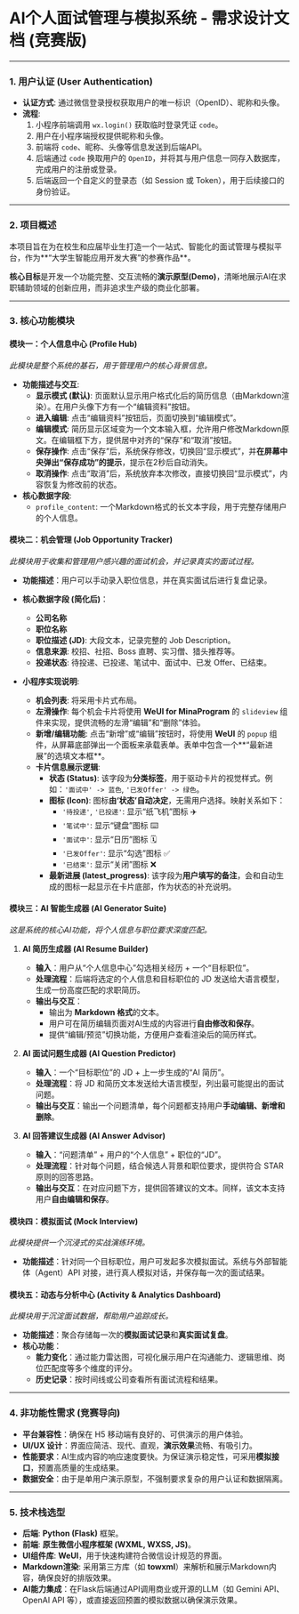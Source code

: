 # AI个人面试管理与模拟系统 - 需求设计文档 (竞赛版)

---

### 1. 用户认证 (User Authentication)

- **认证方式**: 通过微信登录授权获取用户的唯一标识（OpenID）、昵称和头像。
- **流程**:
    1. 小程序前端调用 `wx.login()` 获取临时登录凭证 `code`。
    2. 用户在小程序端授权提供昵称和头像。
    3. 前端将 `code`、昵称、头像等信息发送到后端API。
    4. 后端通过 `code` 换取用户的 `OpenID`，并将其与用户信息一同存入数据库，完成用户的注册或登录。
    5. 后端返回一个自定义的登录态（如 Session 或 Token），用于后续接口的身份验证。

---

### 2. 项目概述

本项目旨在为在校生和应届毕业生打造一个一站式、智能化的面试管理与模拟平台，作为**“大学生智能应用开发大赛”的参赛作品**。

**核心目标**是开发一个功能完整、交互流畅的**演示原型(Demo)**，清晰地展示AI在求职辅助领域的创新应用，而非追求生产级的商业化部署。

---

### 3. 核心功能模块

#### **模块一：个人信息中心 (Profile Hub)**

*此模块是整个系统的基石，用于管理用户的核心背景信息。*

- **功能描述与交互**:
    - **显示模式 (默认)**: 页面默认显示用户格式化后的简历信息（由Markdown渲染）。在用户头像下方有一个“编辑资料”按钮。
    - **进入编辑**: 点击“编辑资料”按钮后，页面切换到“编辑模式”。
    - **编辑模式**: 简历显示区域变为一个文本输入框，允许用户修改Markdown原文。在编辑框下方，提供居中对齐的“保存”和“取消”按钮。
    - **保存操作**: 点击“保存”后，系统保存修改，切换回“显示模式”，并**在屏幕中央弹出“保存成功”的提示**，提示在2秒后自动消失。
    - **取消操作**: 点击“取消”后，系统放弃本次修改，直接切换回“显示模式”，内容恢复为修改前的状态。
- **核心数据字段**:
    - `profile_content`: 一个Markdown格式的长文本字段，用于完整存储用户的个人信息。

#### **模块二：机会管理 (Job Opportunity Tracker)**

*此模块用于收集和管理用户感兴趣的面试机会，并记录真实的面试过程。*

- **功能描述**：用户可以手动录入职位信息，并在真实面试后进行复盘记录。
- **核心数据字段 (简化后)**：
    - **公司名称**
    - **职位名称**
    - **职位描述 (JD)**: 大段文本，记录完整的 Job Description。
    - **信息来源**: 校招、社招、Boss 直聘、实习僧、猎头推荐等。
    - **投递状态**: 待投递、已投递、笔试中、面试中、已发 Offer、已结束。

- **小程序实现说明**:
    - **机会列表**: 将采用卡片式布局。
    - **左滑操作**: 每个机会卡片将使用 **WeUI for MinaProgram** 的 `slideview` 组件来实现，提供流畅的左滑“编辑”和“删除”体验。
    - **新增/编辑功能**: 点击“新增”或“编辑”按钮时，将使用 **WeUI** 的 `popup` 组件，从屏幕底部弹出一个面板来承载表单。表单中包含一个**“最新进展”的选填文本框**。
    - **卡片信息展示逻辑**:
        - **状态 (Status)**: 该字段为**分类标签**，用于驱动卡片的视觉样式。例如：`'面试中' -> 蓝色`, `'已发Offer' -> 绿色`。
        - **图标 (Icon)**: 图标**由‘状态’自动决定**，无需用户选择。映射关系如下：
            - `'待投递'`, `'已投递'`: 显示“纸飞机”图标 ✈️
            - `'笔试中'`: 显示“键盘”图标 ⌨️
            - `'面试中'`: 显示“日历”图标 🗓️
            - `'已发Offer'`: 显示“勾选”图标 ✅
            - `'已结束'`: 显示“关闭”图标 ❌
        - **最新进展 (latest_progress)**: 该字段为**用户填写的备注**，会和自动生成的图标一起显示在卡片底部，作为状态的补充说明。

#### **模块三：AI 智能生成器 (AI Generator Suite)**

*这是系统的核心AI功能，将个人信息与职位要求深度匹配。*

1.  **AI 简历生成器 (AI Resume Builder)**
    - **输入**：用户从“个人信息中心”勾选相关经历 + 一个“目标职位”。
    - **处理流程**：后端将选定的个人信息和目标职位的 JD 发送给大语言模型，生成一份高度匹配的求职简历。
    - **输出与交互**：
        - 输出为 **Markdown 格式**的文本。
        - 用户可在简历编辑页面对AI生成的内容进行**自由修改和保存**。
        - 提供“编辑/预览”切换功能，方便用户查看渲染后的简历样式。

2.  **AI 面试问题生成器 (AI Question Predictor)**
    - **输入**：一个“目标职位”的 JD + 上一步生成的“AI 简历”。
    - **处理流程**：将 JD 和简历文本发送给大语言模型，列出最可能提出的面试问题。
    - **输出与交互**：输出一个问题清单，每个问题都支持用户**手动编辑、新增和删除**。

3.  **AI 回答建议生成器 (AI Answer Advisor)**
    - **输入**：“问题清单” + 用户的“个人信息” + 职位的“JD”。
    - **处理流程**：针对每个问题，结合候选人背景和职位要求，提供符合 STAR 原则的回答思路。
    - **输出与交互**：在对应问题下方，提供回答建议的文本。同样，该文本支持用户**自由编辑和保存**。

#### **模块四：模拟面试 (Mock Interview)**

*此模块提供一个沉浸式的实战演练环境。*

- **功能描述**：针对同一个目标职位，用户可发起多次模拟面试。系统与外部智能体（Agent）API 对接，进行真人模拟对话，并保存每一次的面试结果。

#### **模块五：动态与分析中心 (Activity & Analytics Dashboard)**

*此模块用于沉淀面试数据，帮助用户追踪成长。*

- **功能描述**：聚合存储每一次的**模拟面试记录**和**真实面试复盘**。
- **核心功能**：
    - **能力变化**：通过能力雷达图，可视化展示用户在沟通能力、逻辑思维、岗位匹配度等多个维度的评分。
    - **历史记录**：按时间线或公司查看所有面试流程和结果。

---

### 4. 非功能性需求 (竞赛导向)

- **平台兼容性**：确保在 H5 移动端有良好的、可供演示的用户体验。
- **UI/UX 设计**：界面应简洁、现代、直观，**演示效果**流畅、有吸引力。
- **性能要求**：AI生成内容的响应速度要快。为保证演示稳定性，可采用**模拟接口**，预置高质量的生成结果。
- **数据安全**：由于是单用户演示原型，不强制要求复杂的用户认证和数据隔离。

---

### 5. 技术栈选型

- **后端**: **Python (Flask)** 框架。
- **前端**: **原生微信小程序框架 (WXML, WXSS, JS)**。
- **UI组件库**: **WeUI**，用于快速构建符合微信设计规范的界面。
- **Markdown渲染**: 采用第三方库（如 **towxml**）来解析和展示Markdown内容，确保良好的排版效果。
- **AI能力集成**：在Flask后端通过API调用商业或开源的LLM（如 Gemini API、OpenAI API 等），或直接返回预置的模拟数据以确保演示效果。
